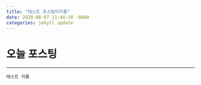 ```yaml
---
title: "테스트 포스팅이지롱"
date: 2020-08-07 11:44:28 -0400
categories: jekyll update
---
```


# 오늘 포스팅
- - -

```
테스트 지롱

```

